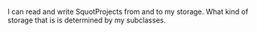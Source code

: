 I can read and write SquotProjects from and to my storage. What kind of storage that is is determined by my subclasses.